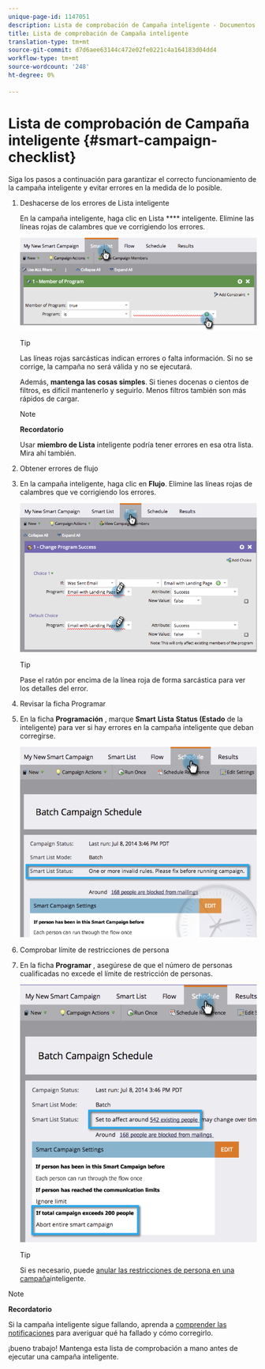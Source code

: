 ```yaml
---
unique-page-id: 1147051
description: Lista de comprobación de Campaña inteligente - Documentos de marketing - Documentación del producto
title: Lista de comprobación de Campaña inteligente
translation-type: tm+mt
source-git-commit: d7d6aee63144c472e02fe0221c4a164183d04dd4
workflow-type: tm+mt
source-wordcount: '248'
ht-degree: 0%

---
```



# Lista de comprobación de Campaña inteligente {#smart-campaign-checklist}

Siga los pasos a continuación para garantizar el correcto funcionamiento de la campaña inteligente y evitar errores en la medida de lo posible.

1. Deshacerse de los errores de Lista inteligente

   En la campaña inteligente, haga clic en Lista **** inteligente. Elimine las líneas rojas de calambres que ve corrigiendo los errores.

   ![](assets/image2014-9-22-16-3a9-3a13.png)

   >[!TIP]
   >
   >Las líneas rojas sarcásticas indican errores o falta información. Si no se corrige, la campaña no será válida y no se ejecutará.
   >
   >
   >Además, **mantenga las cosas simples**. Si tienes docenas o cientos de filtros, es difícil mantenerlo y seguirlo. Menos filtros también son más rápidos de cargar.

   >[!NOTE]
   >
   >**Recordatorio**
   >
   >
   >Usar **miembro de Lista** inteligente podría tener errores en esa otra lista. Mira ahí también.

1. Obtener errores de flujo
1. En la campaña inteligente, haga clic en **Flujo**. Elimine las líneas rojas de calambres que ve corrigiendo los errores.

   ![](assets/image2014-9-22-16-3a10-3a49.png)

   >[!TIP]
   >
   >Pase el ratón por encima de la línea roja de forma sarcástica para ver los detalles del error.

1. Revisar la ficha Programar
1. En la ficha **Programación** , marque **Smart** **Lista** **Status (Estado** de la  inteligente) para ver si hay errores en la campaña inteligente que deban corregirse.

   ![](assets/three.png)

1. Comprobar límite de restricciones de persona
1. En la ficha **Programar** , asegúrese de que el número de personas cualificadas no excede el límite de restricción de personas.

   ![](assets/four.png)

   >[!TIP]
   >
   >Si es necesario, puede [anular las restricciones de persona en una campaña](../../../../product-docs/core-marketo-concepts/smart-campaigns/using-smart-campaigns/override-person-restrictions-in-a-smart-campaign.md)inteligente.

>[!NOTE]
>
>**Recordatorio**
>
>Si la campaña inteligente sigue fallando, aprenda a [comprender las notificaciones](../../../../product-docs/core-marketo-concepts/miscellaneous/understanding-notifications.md) para averiguar qué ha fallado y cómo corregirlo.

¡bueno trabajo! Mantenga esta lista de comprobación a mano antes de ejecutar una campaña inteligente.